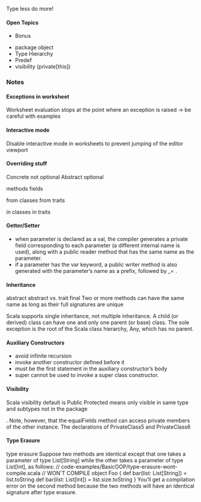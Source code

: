 Type less do more!

#### Open Topics
 
* Bonus
 - package object
 - Type Hierarchy
 - Predef
 - visibility (private[this])
 
 
### Notes

#### Exceptions in worksheet
Worksheet evaluation stops at the point where an exception is raised -> be careful with examples
 
#### Interactive mode
Disable interactive mode in worksheets to prevent jumping of the editor viewport

#### Overriding stuff
Concrete not optional
Abstract optional

methods
fields

from classes 
from traits

in classes
in traits


#### Getter/Setter
 - when parameter is declared as a val, the compiler generates a private field corresponding to each parameter (a different internal name is used), along with a public reader method that has the same name as the parameter.
 - if a parameter has the var keyword, a public writer method is also generated with the parameter’s name as a prefix, followed by _= . 

#### Inheritance
abstract
abstract vs. trait
final
Two  or  more methods  can  have  the  same  name  as  long  as  their  full  signatures  are  unique

Scala  supports  single  inheritance,  not  multiple  inheritance.  A  child  (or  derived)  class can  have  one  and  only  one  parent  (or  base)  class.  The  sole  exception  is  the  root  of  the Scala class hierarchy,  Any, which has no parent.

#### Auxiliary Constructors
 - avoid infinite recursion
 - invoke another constructor defined before it
 - must be the first statement in the auxiliary constructor’s body
 - super cannot be used to invoke a super class constructor.
 
#### Visibility
Scala visibility default is Public
Protected means only visible in same type and subtypes not in the package

.  Note,  however,  that  the  equalFields  method  can access private members of the  other  instance. The  declarations  of  PrivateClass5  and  PrivateClass6


#### Type Erasure
type  erasure
Suppose  two  methods  are  identical  except  that  one  takes  a  parameter  of type  List[String]  while the other takes a parameter of type  List[Int], as follows: // code-examples/BasicOOP/type-erasure-wont-compile.scala // WON'T COMPILE object Foo { def bar(list: List[String]) = list.toString def  bar(list:  List[Int]) = list.size.toString } You’ll  get  a  compilation  error  on  the  second  method  because  the  two  methods  will have an identical signature after type erasure.
